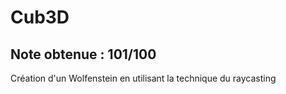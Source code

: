 # Cub3D

## Note obtenue : 101/100

Création d'un Wolfenstein en utilisant la technique du raycasting
